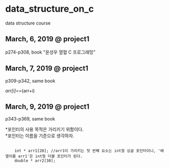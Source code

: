 # data_structure_on_c
data structure course 

## March, 6, 2019 @ project1
p274-p308, book "윤성우 열혈 C 프로그래밍" <br> 

## March, 7, 2019 @ project1
p309-p342, same book<br> 

*arr[i]==*(arr+i)<br>

## March, 9, 2019 @ project1
p343-p369, same book<br> 

*포인터의 사용 목적은 가리키기 위함이다. <br>
*포인터는 이름을 기준으로 생각하자.
<pre><code> 
	int * arr1[20]; //arr1이 가리키는 첫 번째 요소는 int형 싱글 포인터이니, '배열이름 arr1'은 int형 더블 포인터가 된다.
	double * arr2[30];

</code></pre>